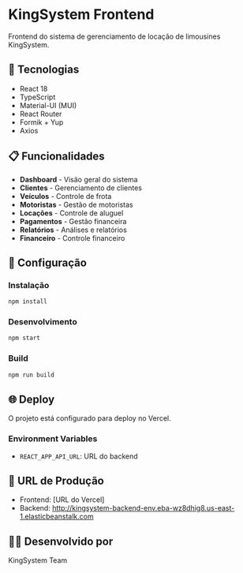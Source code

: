 # KingSystem Frontend

Frontend do sistema de gerenciamento de locação de limousines KingSystem.

## 🚀 Tecnologias

- React 18
- TypeScript
- Material-UI (MUI)
- React Router
- Formik + Yup
- Axios

## 📋 Funcionalidades

- **Dashboard** - Visão geral do sistema
- **Clientes** - Gerenciamento de clientes
- **Veículos** - Controle de frota
- **Motoristas** - Gestão de motoristas
- **Locações** - Controle de aluguel
- **Pagamentos** - Gestão financeira
- **Relatórios** - Análises e relatórios
- **Financeiro** - Controle financeiro

## 🔧 Configuração

### Instalação
```bash
npm install
```

### Desenvolvimento
```bash
npm start
```

### Build
```bash
npm run build
```

## 🌐 Deploy

O projeto está configurado para deploy no Vercel.

### Environment Variables
- `REACT_APP_API_URL`: URL do backend

## 📱 URL de Produção

- Frontend: [URL do Vercel]
- Backend: http://kingsystem-backend-env.eba-wz8dhig8.us-east-1.elasticbeanstalk.com

## 👨‍💻 Desenvolvido por

KingSystem Team
